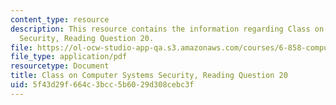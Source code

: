 ```yaml
---
content_type: resource
description: This resource contains the information regarding Class on Computer Systems
  Security, Reading Question 20.
file: https://ol-ocw-studio-app-qa.s3.amazonaws.com/courses/6-858-computer-systems-security-fall-2014/5f43d29f664c3bcc5b6029d308cebc3f_MIT6_858F14_Reading20.pdf
file_type: application/pdf
resourcetype: Document
title: Class on Computer Systems Security, Reading Question 20
uid: 5f43d29f-664c-3bcc-5b60-29d308cebc3f
---
```

